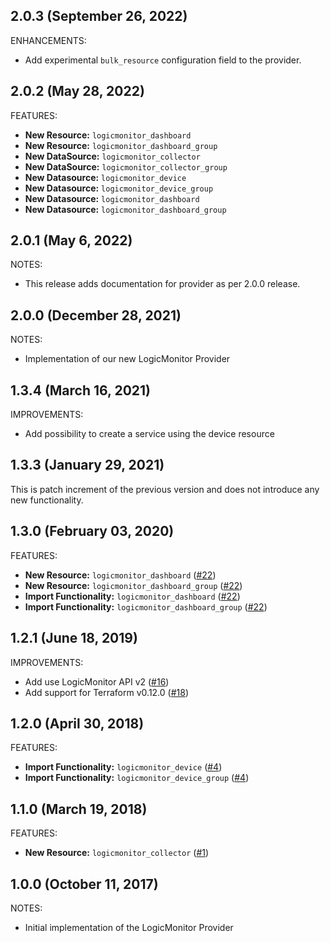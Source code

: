 ## 2.0.3 (September 26, 2022)
ENHANCEMENTS:
* Add experimental `bulk_resource` configuration field to the provider.

## 2.0.2 (May 28, 2022)

FEATURES:
* **New Resource:** `logicmonitor_dashboard` 
* **New Resource:** `logicmonitor_dashboard_group`
* **New DataSource:** `logicmonitor_collector` 
* **New DataSource:** `logicmonitor_collector_group` 
* **New Datasource:** `logicmonitor_device`
* **New Datasource:** `logicmonitor_device_group`
* **New Datasource:** `logicmonitor_dashboard`
* **New Datasource:** `logicmonitor_dashboard_group`

## 2.0.1 (May 6, 2022)

NOTES:

* This release adds documentation for provider as per 2.0.0 release.

## 2.0.0 (December 28, 2021)

NOTES:

* Implementation of our new LogicMonitor Provider

## 1.3.4 (March 16, 2021)

IMPROVEMENTS:

* Add possibility to create a service using the device resource

## 1.3.3 (January 29, 2021)

This is patch increment of the previous version and does not introduce any new functionality.

## 1.3.0 (February 03, 2020)

FEATURES:
* **New Resource:** `logicmonitor_dashboard` ([#22](https://github.com/terraform-providers/terraform-provider-logicmonitor/issues/22))
* **New Resource:** `logicmonitor_dashboard_group` ([#22](https://github.com/terraform-providers/terraform-provider-logicmonitor/issues/22))
* **Import Functionality:** `logicmonitor_dashboard` ([#22](https://github.com/terraform-providers/terraform-provider-logicmonitor/issues/22))
* **Import Functionality:** `logicmonitor_dashboard_group` ([#22](https://github.com/terraform-providers/terraform-provider-logicmonitor/issues/22))

## 1.2.1 (June 18, 2019)

IMPROVEMENTS:

* Add use LogicMonitor API v2 ([#16](https://github.com/terraform-providers/terraform-provider-logicmonitor/issues/16))
* Add support for Terraform v0.12.0 ([#18](https://github.com/terraform-providers/terraform-provider-logicmonitor/issues/18))

## 1.2.0 (April 30, 2018)

FEATURES:
* **Import Functionality:** `logicmonitor_device` ([#4](https://github.com/terraform-providers/terraform-provider-logicmonitor/issues/4))
* **Import Functionality:** `logicmonitor_device_group` ([#4](https://github.com/terraform-providers/terraform-provider-logicmonitor/issues/4))

## 1.1.0 (March 19, 2018)

FEATURES:
* **New Resource:** `logicmonitor_collector` ([#1](https://github.com/terraform-providers/terraform-provider-logicmonitor/issues/1))

## 1.0.0 (October 11, 2017)

NOTES:

* Initial implementation of the LogicMonitor Provider
